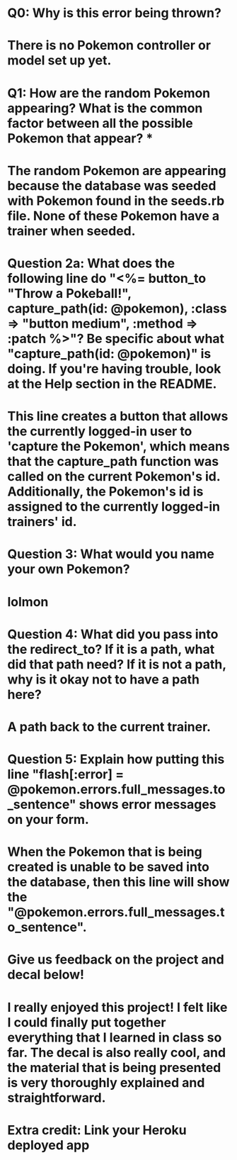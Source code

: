 # Q0: Why is this error being thrown?

# There is no Pokemon controller or model set up yet.

# Q1: How are the random Pokemon appearing? What is the common factor between all the possible Pokemon that appear? *

# The random Pokemon are appearing because the database was seeded with Pokemon found in the seeds.rb file. None of these Pokemon have a trainer when seeded.

# Question 2a: What does the following line do "<%= button_to "Throw a Pokeball!", capture_path(id: @pokemon), :class => "button medium", :method => :patch %>"? Be specific about what "capture_path(id: @pokemon)" is doing. If you're having trouble, look at the Help section in the README.

# This line creates a button that allows the currently logged-in user to 'capture the Pokemon', which means that the capture_path function was called on the current Pokemon's id. Additionally, the Pokemon's id is assigned to the currently logged-in trainers' id.

# Question 3: What would you name your own Pokemon?

# lolmon

# Question 4: What did you pass into the redirect_to? If it is a path, what did that path need? If it is not a path, why is it okay not to have a path here?

# A path back to the current trainer.

# Question 5: Explain how putting this line "flash[:error] = @pokemon.errors.full_messages.to_sentence" shows error messages on your form.

# When the Pokemon that is being created is unable to be saved into the database, then this line will show the "@pokemon.errors.full_messages.to_sentence".

# Give us feedback on the project and decal below!

# I really enjoyed this project! I felt like I could finally put together everything that I learned in class so far. The decal is also really cool, and the material that is being presented is very thoroughly explained and straightforward.

# Extra credit: Link your Heroku deployed app
